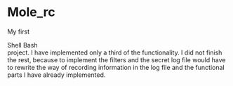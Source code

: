 # Mole_rc

My first <dt>Shell Bash</dt> project. 
I have implemented only a third of the functionality. I did not finish the rest, because to implement the filters and the secret log file would have to rewrite the way of recording information in the log file and the functional parts I have already implemented.
